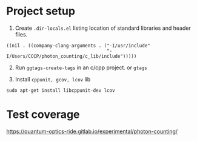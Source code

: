 # Project setup #

1. Create `.dir-locals.el` listing location of standard libraries and header files.

```elisp
((nil . ((company-clang-arguments . ("-I/usr/include"
                                     "-I/Users/CCCP/photon_counting/c_lib/include")))))
```

2. Run `ggtags-create-tags` in an c/cpp project. or `gtags`

3. Install `cppunit, gcov, lcov` lib

```shell
sudo apt-get install libcppunit-dev lcov
```

# Test coverage

https://quantum-optics-ride.gitlab.io/experimental/photon-counting/
